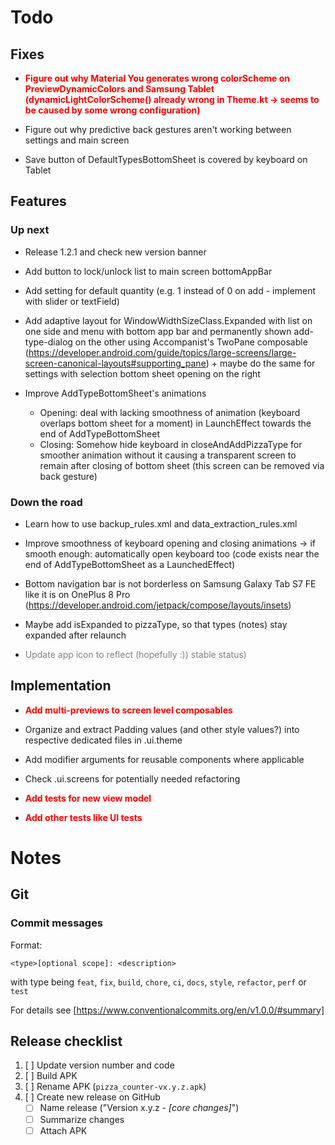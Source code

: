 <style>
  priority {
    color: red;
    font-weight: Bold;
  }
  optional {
    color: gray;
  }
</style>

# Todo

## Fixes

- <priority>Figure out why Material You generates wrong colorScheme on PreviewDynamicColors and Samsung Tablet 
  (dynamicLightColorScheme() already wrong in Theme.kt → seems to be caused by some wrong configuration)

- Figure out why predictive back gestures aren't working between settings and main screen

- Save button of DefaultTypesBottomSheet is covered by keyboard on Tablet

## Features

### Up next

- Release 1.2.1 and check new version banner

- Add button to lock/unlock list to main screen bottomAppBar

- Add setting for default quantity (e.g. 1 instead of 0 on add - implement with slider or textField)

- Add adaptive layout for WindowWidthSizeClass.Expanded with list on one side and 
menu with bottom app bar and permanently shown add-type-dialog on the other
using Accompanist's TwoPane composable
(https://developer.android.com/guide/topics/large-screens/large-screen-canonical-layouts#supporting_pane)
\+ maybe do the same for settings with selection bottom sheet opening on the right

- Improve AddTypeBottomSheet's animations
  - Opening: deal with lacking smoothness of animation (keyboard overlaps bottom sheet for a
    moment) in LaunchEffect towards the end of AddTypeBottomSheet
  - Closing: Somehow hide keyboard in closeAndAddPizzaType for smoother animation without it
    causing a transparent screen to remain after closing of bottom sheet (this screen can be
    removed via back gesture)

### Down the road

- Learn how to use backup_rules.xml and data_extraction_rules.xml

- Improve smoothness of keyboard opening and closing animations → if smooth enough: automatically
  open keyboard too (code exists near the end of AddTypeBottomSheet as a LaunchedEffect)

- Bottom navigation bar is not borderless on Samsung Galaxy Tab S7 FE like it is on OnePlus 8 Pro (https://developer.android.com/jetpack/compose/layouts/insets)

- Maybe add isExpanded to pizzaType, so that types (notes) stay expanded after relaunch

- <optional>Update app icon to reflect (hopefully :)) stable status)</optional>

## Implementation

- <priority>Add multi-previews to screen level composables

- Organize and extract Padding values (and other style values?) into respective dedicated files in .ui.theme

- Add modifier arguments for reusable components where applicable

- Check .ui.screens for potentially needed refactoring

- <priority>Add tests for new view model
- <priority>Add other tests like UI tests

# Notes

## Git

### Commit messages

Format:

```
<type>[optional scope]: <description>
```

with type being `feat`, `fix`, `build`, `chore`, `ci`, `docs`, `style`, `refactor`, `perf` or ` test`

For details see [https://www.conventionalcommits.org/en/v1.0.0/#summary]

## Release checklist

1. [ ] Update version number and code
2. [ ] Build APK
3. [ ] Rename APK (`pizza_counter-vx.y.z.apk`)
4. [ ] Create new release on GitHub
   - [ ] Name release ("Version x.y.z - _[core changes]_")
   - [ ] Summarize changes
   - [ ] Attach APK
